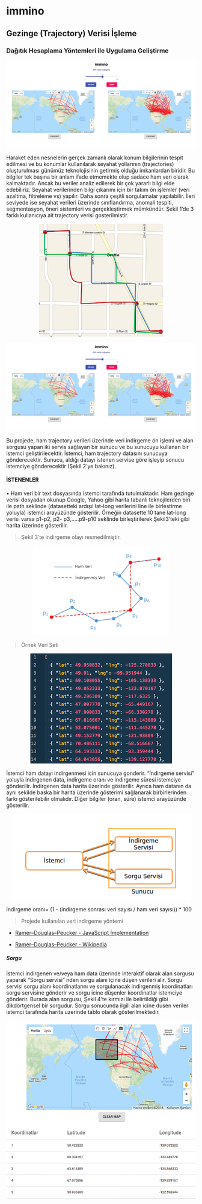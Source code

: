 <h1>immino</h1>
<h2>Gezinge (Trajectory) Verisi İşleme</h2>

### Dağıtık Hesaplama Yöntemleri ile Uygulama Geliştirme

![Uygulama Ana Ekranı](https://github.com/omrumbakitemiz/immino-client/raw/master/docs/images/image4.png)


Haraket eden nesnelerin gerçek zamanlı olarak konum bilgilerinin tespit edilmesi ve bu konumlar kullanılarak seyahat yollarının (trajectories) oluşturulması günümüz teknolojisinin getirmiş olduğu imkanlardan biridir. Bu bilgiler tek başına bir anlam ifade etmemekte olup sadace ham veri olarak kalmaktadır. Ancak bu veriler analiz edilerek bir çok yararlı bilgi elde edebiliriz. Seyahat verilerinden bilgi çıkarımı için bir takım ön işlemler (veri azaltma, filtreleme vs) yapılır. Daha sonra çeşitli sorgulamalar yapılabilir. İleri seviyede ise seyahat verileri üzerinde sınıflandırma, anomali tespiti, segmentasyon, öneri sistemleri vs gerçekleştirmek mümkündür. Şekil 1’de 3 farklı kullanıcıya ait trajectory verisi gosterilmistir.

<p align="center">
  <img src="https://github.com/omrumbakitemiz/immino-client/raw/master/docs/images/image1.png"/>
</p>

![Uygulamaya Genel Görünüm](https://github.com/omrumbakitemiz/immino-client/raw/master/docs/images/image4.png)

Bu projede, ham trajectory verileri üzerinde veri indirgeme ön işlemi ve alan sorgusu yapan iki servis sağlayan bir sunucu ve bu sunucuyu kullanan bir istemci geliştirilecektir. İstemci, ham trajectory datasını sunucuya gönderecektir. Sunucu, aldığı datayı istenen servise göre işleyip sonucu istemciye gönderecektir (Şekil 2’ye bakınız).

#### İSTENENLER
• Ham veri bir text dosyasında istemci tarafında tutulmaktadır. Ham gezinge verisi dosyadan okunup Google, Yahoo gibi harita tabanlı teknojilerden biri ile path seklinde (datasetteki ardışıl lat-long verilerini line ile birlestirme yoluyla) istemci arayüzünde gösterilir. Örneğin datasette 10 tane lat-long verisi varsa p1-p2, p2- p3,.....p9-p10 seklinde birleştirilerek Şekil3’teki gibi harita üzerinde gösterilir.

> Şekil 3’te indirgeme olayı resmedilmiştir.

<p align="center">
  <img src="https://github.com/omrumbakitemiz/immino-client/raw/master/docs/images/image3.png"/>
</p>

> Örnek Veri Seti

<p align="center">
  <img src="https://github.com/omrumbakitemiz/immino-client/raw/master/docs/images/image9.png"/>
</p>

İstemci ham datayı indirgenmesi icin sunucuya gonderir. “İndirgeme servisi” yoluyla indirgenen data, indirgeme oranı ve indirgeme süresi istemciye gönderilir. İndirgenen data harita üzerinde gösterilir. Ayrıca ham datanın da aynı sekilde baska bir harita üzerinde gösterimi sağlanarak birbirlerinden farkı gösterilebilir olmalıdır. Diğer bilgiler (oran, süre) istemci arayüzünde gösterilir.

<p align="center">
  <img src="https://github.com/omrumbakitemiz/immino-client/raw/master/docs/images/image2.png"/>
</p>

İndirgeme oranı= (1 - (indirgeme sonrası veri sayısı / ham veri sayısı)) * 100

> Projede kullanılan veri indirgeme yöntemi

* [Ramer–Douglas–Peucker - JavaScript İmplementation](http://karthaus.nl/rdp)

* [Ramer–Douglas–Peucker - Wikipedia](https://en.wikipedia.org/wiki/Ramer–Douglas–Peucker_algorithm)

##### Sorgu

İstemci indirgenen ve/veya ham data üzerinde interaktif olarak alan sorgusu yaparak “Sorgu servisi” nden sorgu alanı içine düşen verileri alır. Sorgu servisi sorgu alanı koordinatlarını ve sorgulanacak indirgenmiş koordinatları sorgu servisine gönderir ve sorgu icine düşenler koordinatlar istemciye gönderir. Burada alan sorgusu, Şekil 4’te kırmızı ile belirtildiği gibi dikdörtgensel bir sorgudur. Sorgu sonucunda ilgili alan icine dusen veriler istemci tarafında harita uzerinde tablo olarak gösterilmektedir.

![Şekil 4 - Sorgulama](https://github.com/omrumbakitemiz/immino-client/raw/master/docs/images/image5.png)
